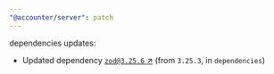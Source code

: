 ```yaml
---
"@accounter/server": patch
---
```

dependencies updates:
  - Updated dependency [`zod@3.25.6` ↗︎](https://www.npmjs.com/package/zod/v/3.25.6) (from `3.25.3`, in `dependencies`)
